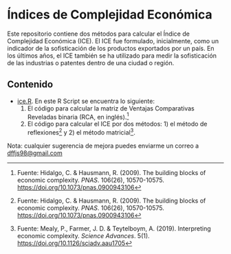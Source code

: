 # Índices de Complejidad Económica
Este repositorio contiene dos métodos para calcular el Índice de Complejidad Económica (ICE). El ICE fue formulado, inicialmente, como un indicador de la sofisticación de los productos exportados por un país. En los últimos años, el ICE también se ha utilizado para medir la sofisticación de las industrias o patentes dentro de una ciudad o región.

## Contenido
- [ice.R](/ice.R). En este R Script se encuentra lo siguiente:
  1. El código para calcular la matriz de Ventajas Comparativas Reveladas binaria (RCA, en inglés).[^1]
  2. El código para calcular el ICE por dos métodos: 1) el método de reflexiones[^1] y 2) el método matricial[^2].
     
Nota: cualquier sugerencia de mejora puedes enviarme un correo a dffjs98@gmail.com

[^1]: Fuente: Hidalgo, C. & Hausmann, R. (2009). The building blocks of economic complexity. *PNAS*. 106(26), 10570-10575. https://doi.org/10.1073/pnas.0900943106

[^2]: Fuente: Mealy, P., Farmer, J. D. & Teytelboym, A. (2019). Interpreting economic complexity. *Science Advances*. 5(1). https://doi.org/10.1126/sciadv.aau1705
